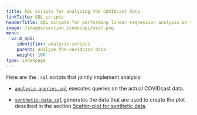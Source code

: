 ```yaml
---
title: SQL scripts for analyzing the COVIDcast data
linkTitle: SQL scripts
headerTitle: SQL scripts for performing linear regression analysis on the COVIDcast data
image: /images/section_icons/api/ysql.png
menu:
  v2.8_api:
    identifier: analysis-scripts
    parent: analyze-the-covidcast-data
    weight: 100
type: indexpage
---
```


Here are the `.sql` scripts that jointly implement analysis:

- [`analysis-queries.sql`](./analysis-queries-sql) executes queries on the actual COVIDcast data.

- [`synthetic-data.sql`](./synthetic-data-sql) generates the data that are used to create the plot descibed in the section [Scatter-plot for synthetic data](../scatter-plot-for-2020-10-21/#scatter-plot-for-synthetic-data).
